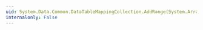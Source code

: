 ```yaml
---
uid: System.Data.Common.DataTableMappingCollection.AddRange(System.Array)
internalonly: False
---
```

